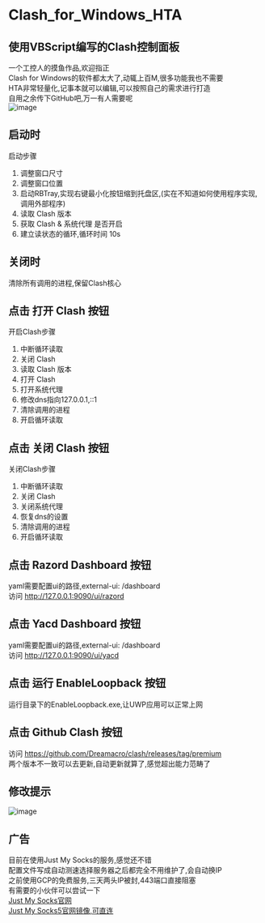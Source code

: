 # Clash_for_Windows_HTA
## 使用VBScript编写的Clash控制面板<br>
一个工控人的摸鱼作品,欢迎指正<br>
Clash for Windows的软件都太大了,动辄上百M,很多功能我也不需要<br>
HTA非常轻量化,记事本就可以编辑,可以按照自己的需求进行打造<br>
自用之余传下GitHub吧,万一有人需要呢<br>
![image](https://github.com/Amaury-GitHub/Clash_for_Windows_HTA/blob/main/README_IMG/IMG1.png)<br>
## 启动时<br>
启动步骤<br>
1. 调整窗口尺寸
2. 调整窗口位置
3. 启动RBTray,实现右键最小化按钮缩到托盘区,(实在不知道如何使用程序实现,调用外部程序)
4. 读取 Clash 版本
5. 获取 Clash & 系统代理 是否开启
7. 建立读状态的循环,循环时间 10s
## 关闭时<br>
清除所有调用的进程,保留Clash核心<br>
## 点击 打开 Clash 按钮<br>
开启Clash步骤<br>
1. 中断循环读取
2. 关闭 Clash
3. 读取 Clash 版本
4. 打开 Clash
5. 打开系统代理
6. 修改dns指向127.0.0.1,::1
7. 清除调用的进程
8. 开启循环读取
## 点击 关闭 Clash 按钮<br>
关闭Clash步骤<br>
1. 中断循环读取
2. 关闭 Clash
3. 关闭系统代理
4. 恢复dns的设置
5. 清除调用的进程
6. 开启循环读取
## 点击 Razord Dashboard 按钮<br>
yaml需要配置ui的路径,external-ui: /dashboard<br>
访问 http://127.0.0.1:9090/ui/razord
## 点击 Yacd Dashboard 按钮<br>
yaml需要配置ui的路径,external-ui: /dashboard<br>
访问 http://127.0.0.1:9090/ui/yacd
## 点击 运行 EnableLoopback 按钮<br>
运行目录下的EnableLoopback.exe,让UWP应用可以正常上网
## 点击 Github Clash 按钮<br>
访问 https://github.com/Dreamacro/clash/releases/tag/premium<br>
两个版本不一致可以去更新,自动更新就算了,感觉超出能力范畴了
## 修改提示<br>
![image](https://github.com/Amaury-GitHub/Clash_for_Windows_HTA/blob/main/README_IMG/IMG2.png)<br>
## 广告<br>
目前在使用Just My Socks的服务,感觉还不错<br>
配置文件写成自动测速选择服务器之后都完全不用维护了,会自动换IP<br>
之前使用GCP的免费服务,三天两头IP被封,443端口直接阻塞<br>
有需要的小伙伴可以尝试一下<br>
[Just My Socks官网](https://justmysocks.net/members/aff.php?aff=15760)<br>
[Just My Socks5官网镜像,可直连](https://justmysocks5.net/members/aff.php?aff=15760)
